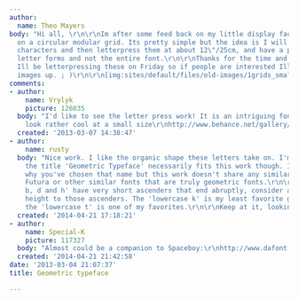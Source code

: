 ```yaml
---
author:
  name: Theo Mayers
body: "Hi all, \r\n\r\nIm after some feed back on my little display face. Its based
  on a circular modular grid. Its pretty simple but the idea is I will laser cut some
  characters and then letterpress them at about 12\"/25cm, and have a play with the
  letter forms and not the entire font.\r\n\r\nThanks for the time and help.\r\n\r\nTheo.\r\n\r\nps,
  Ill be letterpressing these on Friday so if people are interested Ill stick some
  images up. ; )\r\n\r\n[img:sites/default/files/old-images/1grids_small_circles-01_5235.jpg]"
comments:
- author:
    name: Vrylyk
    picture: 126035
  body: "I'd like to see the letter press work! It is an intriguing font and would
    look rather cool at a small size\r\nhttp://www.behance.net/gallery/Leteske/7016789"
  created: '2013-03-07 14:38:47'
- author:
    name: rusty
  body: "Nice work. I like the organic shape these letters take on. I'm not certain
    the title 'Geometric Typeface' necessarily fits this work though. I understand
    why you've chosen that name but this work doesn't share any similarities with
    Futura or other similar fonts that are truly geometric fonts.\r\n\r\nThe 'lowercase
    b, d and h' have very short ascenders that end abruptly, consider adding some
    height to those ascenders. The 'lowercase k' is my least favorite glyph, while
    the 'lowercase t' is one of my favorites.\r\n\r\nKeep at it, looking really nice."
  created: '2014-04-21 17:18:21'
- author:
    name: Special-K
    picture: 117327
  body: "Almost could be a companion to Spaceboy:\r\nhttp://www.dafont.com/spaceboy.font"
  created: '2014-04-21 21:42:58'
date: '2013-03-04 21:07:37'
title: Geometric typeface

---
```

